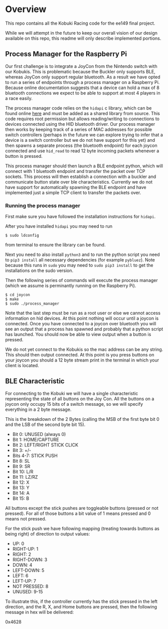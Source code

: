 # Overview

This repo contains all the Kobuki Racing code for the ee149 final project.

While we will attempt in the future to keep our overall vision of our design available on this repo, this readme will only describe implemented portions.

## Process Manager for the Raspberry Pi

Our first challenge is to integrate a JoyCon from the Nintendo switch with our Kobukis. This is problematic because the Buckler only supports BLE, whereas JoyCon only support regular bluetooth. As a result we have opted to run a series of endpoints through a process manager on a Raspberry Pi. Because online documentation suggests that a device can hold a max of 8 bluetooth connections we expect to be able to support at most 4 players in a race easily.

The process manager code relies on the `hidapi` c library, which can be found online [here](https://github.com/libusb/hidapi) and must be added as a shared library from source. This code requires root permission but allows reading/writing to connections to devices connected using the HID bluetooth driver. Our process manager then works by keeping track of a series of MAC addresses for possible switch controllers (perhaps in the future we can explore trying to infer that a device is a switch controller but we do not have support for this yet) and then spawns a separate process (the bluetooth endpoint) for each joycon connected and use `hid_read` to read 12 byte incoming packets whenever a button is pressed.

This process manager should then launch a BLE endpoint python, which will connect with 1 bluetooth endpoint and transfer the packet over TCP sockets. This process will then establish a connection with a buckler and communicate button state over ble characteristics. Currently we do not have support for automatically spawning the BLE endpoint and have implemented just a simple TCP client to transfer the packets over.

### Running the process manager

First make sure you have followed the installation instructions for `hidapi`. 

After you have installed `hidapi` you may need to run

```
$ sudo ldconfig
```

from terminal to ensure the library can be found.

Next you need to also install `python3` and to run the python script you need to `pip3 install` all necessary dependencies (for example `pybluez`). Note because this runs in `sudo` you may need to `sudo pip3 install` to get the installations on the sudo version.

Then the following series of commands will execute the process manager (which we assume is perminantly running on the Raspberry Pi).

```
$ cd joycon
$ make
$ sudo ./process_manager
```

Note that the last step must be run as a root user or else we cannot access information on hid devices. At this point nothing will occur until a joycon is connected. Once you have connected to a joycon over bluetooth you will see an output that a process has spawned and probably that a python script has launched. You should now be able to view output when a button is pressed.

We do not yet connect to the Kobukis so the mac address can be any string. This should then output connected. At this point is you press buttons on your joycon you should a 12 byte stream print in the terminal in which your client is located.

## BLE Characteristic

For connecting to the Kobuki we will have a single characteristic representing the state of all buttons on the Joy Con. All the buttons on a joycon only occupy 15 bits of a switch message, so we will specify everything in a 2 byte message.

This is the breakdown of the 2 Bytes (calling the MSB of the first byte bit 0 and the LSB of the second byte bit 15).
  *  Bit 0: UNUSED (always 0)
  *  Bit 1: HOME/CAPTURE
  *  Bit 2: LEFT/RIGHT STICK CLICK
  *  Bit 3: +/-
  *  Bits 4-7: STICK PUSH 
  *  Bit 8: SL
  *  Bit 9: SR
  *  Bit 10: L/R
  *  Bit 11: LZ/RZ
  *  Bit 12: X
  *  Bit 13: Y
  *  Bit 14: A
  *  Bit 15: B

All buttons except the stick pushes are toggleable buttons (pressed or not pressed). For all of those buttons a bit value of 1 means pressed and 0 means not pressed.

For the stick push we have following mapping (treating towards buttons as being right) of direction to output values:

  * UP: 0
  * RIGHT-UP: 1
  * RIGHT: 2
  * RIGHT-DOWN: 3
  * DOWN: 4
  * LEFT-DOWN: 5
  * LEFT: 6
  * LEFT-UP: 7
  * NOT PRESSED: 8
  * UNUSED: 9-15

To illustrate this, if the controller currently has the stick pressed in the left direction, and the R, X, and Home buttons are pressed, then the following message in hex will be delivered:

0x4628
